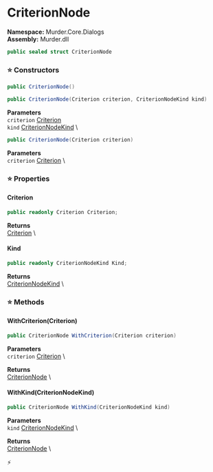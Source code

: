 # CriterionNode

**Namespace:** Murder.Core.Dialogs \
**Assembly:** Murder.dll

```csharp
public sealed struct CriterionNode
```

### ⭐ Constructors
```csharp
public CriterionNode()
```

```csharp
public CriterionNode(Criterion criterion, CriterionNodeKind kind)
```

**Parameters** \
`criterion` [Criterion](../../../Murder/Core/Dialogs/Criterion.html) \
`kind` [CriterionNodeKind](../../../Murder/Core/Dialogs/CriterionNodeKind.html) \

```csharp
public CriterionNode(Criterion criterion)
```

**Parameters** \
`criterion` [Criterion](../../../Murder/Core/Dialogs/Criterion.html) \

### ⭐ Properties
#### Criterion
```csharp
public readonly Criterion Criterion;
```

**Returns** \
[Criterion](../../../Murder/Core/Dialogs/Criterion.html) \
#### Kind
```csharp
public readonly CriterionNodeKind Kind;
```

**Returns** \
[CriterionNodeKind](../../../Murder/Core/Dialogs/CriterionNodeKind.html) \
### ⭐ Methods
#### WithCriterion(Criterion)
```csharp
public CriterionNode WithCriterion(Criterion criterion)
```

**Parameters** \
`criterion` [Criterion](../../../Murder/Core/Dialogs/Criterion.html) \

**Returns** \
[CriterionNode](../../../Murder/Core/Dialogs/CriterionNode.html) \

#### WithKind(CriterionNodeKind)
```csharp
public CriterionNode WithKind(CriterionNodeKind kind)
```

**Parameters** \
`kind` [CriterionNodeKind](../../../Murder/Core/Dialogs/CriterionNodeKind.html) \

**Returns** \
[CriterionNode](../../../Murder/Core/Dialogs/CriterionNode.html) \



⚡
